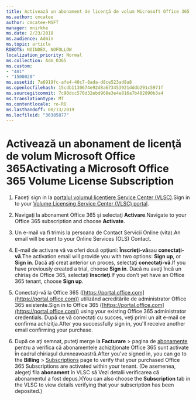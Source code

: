 ```yaml
---
title: Activează un abonament de licenţă de volum Microsoft Office 365
ms.author: cmcatee
author: cmcatee-MSFT
manager: mnirkhe
ms.date: 2/23/2018
ms.audience: Admin
ms.topic: article
ROBOTS: NOINDEX, NOFOLLOW
localization_priority: Normal
ms.collection: Adm_O365
ms.custom:
- "481"
- "1500028"
ms.assetid: 7a6919fc-afe4-40c7-8ada-d8ce523ad8a8
ms.openlocfilehash: 15cdb1130674e92d8a673453921dddb291c5971f
ms.sourcegitcommit: 7c90dcc570d32ebd968e3e4e816a7b482890b3a4
ms.translationtype: MT
ms.contentlocale: ro-RO
ms.lasthandoff: 08/13/2019
ms.locfileid: "36385877"
---
```

# <a name="activating-a-microsoft-office-365-volume-license-subscription"></a><span data-ttu-id="7565c-102">Activează un abonament de licenţă de volum Microsoft Office 365</span><span class="sxs-lookup"><span data-stu-id="7565c-102">Activating a Microsoft Office 365 Volume License Subscription</span></span>

1. <span data-ttu-id="7565c-103">Faceţi sign in la [portalul volumul licenţiere Service Center (VLSC)](http://go.microsoft.com/fwlink/p/?LinkId=329762).</span><span class="sxs-lookup"><span data-stu-id="7565c-103">Sign in to your [Volume Licensing Service Center (VLSC) portal](http://go.microsoft.com/fwlink/p/?LinkId=329762).</span></span>

2. <span data-ttu-id="7565c-104">Navigaţi la abonament Office 365 şi selectaţi **Activare**.</span><span class="sxs-lookup"><span data-stu-id="7565c-104">Navigate to your Office 365 subscription and choose **Activate**.</span></span>

3. <span data-ttu-id="7565c-105">Un e-mail va fi trimis la persoana de Contact Servicii Online (vita).</span><span class="sxs-lookup"><span data-stu-id="7565c-105">An email will be sent to your Online Services (OLS) Contact.</span></span>

4. <span data-ttu-id="7565c-106">E-mail de activare vă va oferi două opţiuni: **Înscrieţi-vă**sau **conectaţi-vă**.</span><span class="sxs-lookup"><span data-stu-id="7565c-106">The activation email will provide you with two options: **Sign up**, or **Sign in**.</span></span> <span data-ttu-id="7565c-107">Dacă aţi creat anterior un proces, selectaţi **conectaţi-vă**.</span><span class="sxs-lookup"><span data-stu-id="7565c-107">If you have previously created a trial, choose **Sign in**.</span></span> <span data-ttu-id="7565c-108">Dacă nu aveţi încă un chiriaş de Office 365, selectaţi **înscrieţi**.</span><span class="sxs-lookup"><span data-stu-id="7565c-108">If you don't yet have an Office 365 tenant, choose **Sign up**.</span></span>

5. <span data-ttu-id="7565c-109">Conectaţi-vă la Office 365 ([https://portal.office.com](https://portal.office.com)) utilizând acreditările de administrator Office 365 existente.</span><span class="sxs-lookup"><span data-stu-id="7565c-109">Sign in to Office 365 ([https://portal.office.com](https://portal.office.com)) using your existing Office 365 administrator credentials.</span></span> <span data-ttu-id="7565c-110">După ce vă conectaţi cu succes, veţi primi un alt e-mail ce confirma achiziţia.</span><span class="sxs-lookup"><span data-stu-id="7565c-110">After you successfully sign in, you'll receive another email confirming your purchase.</span></span>

6. <span data-ttu-id="7565c-111">După ce aţi semnat, puteţi merge la **Facturare** \> pagina de [abonamente](https://go.microsoft.com/fwlink/p/?linkid=842054) pentru a verifica că abonamentele achiziţionate Office 365 sunt activate în cadrul chiriaşul dumneavoastră.</span><span class="sxs-lookup"><span data-stu-id="7565c-111">After you've signed in, you can go to the **Billing** \> [Subscriptions](https://go.microsoft.com/fwlink/p/?linkid=842054) page to verify that your purchased Office 365 Subscriptions are activated within your tenant.</span></span> <span data-ttu-id="7565c-112">(De asemenea, alegeţi fila **abonament** în VLSC să Vezi detalii verificarea că abonamentul a fost depus.)</span><span class="sxs-lookup"><span data-stu-id="7565c-112">(You can also choose the **Subscription** tab in the VLSC to view details verifying that your subscription has been deposited.)</span></span>